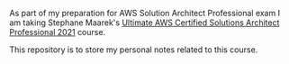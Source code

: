 As part of my preparation for AWS Solution Architect Professional exam I am taking Stephane Maarek's [Ultimate AWS Certified Solutions Architect Professional 2021](https://www.udemy.com/course/aws-solutions-architect-professional/) course.

This repository is to store my personal notes related to this course.